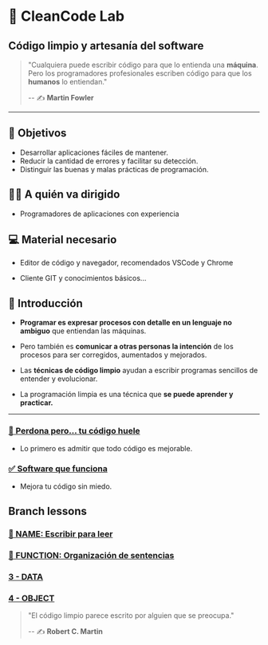 # 🧼 CleanCode Lab

## Código limpio y artesanía del software

> "Cualquiera puede escribir código para que lo entienda una **máquina**. Pero los programadores profesionales escriben código para que los **humanos** lo entiendan."
>
> -- ✍️ **Martin Fowler**

---

## 🎯 Objetivos

- Desarrollar aplicaciones fáciles de mantener.
- Reducir la cantidad de errores y facilitar su detección.
- Distinguir las buenas y malas prácticas de programación.

## 👨‍💻 A quién va dirigido

- Programadores de aplicaciones con experiencia

## 💻 Material necesario

- Editor de código y navegador, recomendados VSCode y Chrome

- Cliente GIT y conocimientos básicos...

## 🏁 Introducción

- **Programar es expresar procesos con detalle en un lenguaje no ambiguo**  que entiendan las máquinas.

- Pero también es **comunicar a otras personas la intención** de los procesos para ser corregidos, aumentados y mejorados.

- Las **técnicas de código limpio** ayudan a escribir programas sencillos de entender y evolucionar.

- La programación limpia es una técnica que **se puede aprender y practicar.**

---

### [🤢 Perdona pero... tu código huele](https://github.com/LabsAdemy/CleanCodeLab/blob/main/1-perdona_pero_tu_codigo_huele.md)

- Lo primero es admitir que todo código es mejorable.

### [✅ Software que funciona](https://github.com/LabsAdemy/CleanCodeLab/blob/main/2-software_que_funciona.md)

- Mejora tu código sin miedo.

## Branch lessons

### [📘 NAME: Escribir para leer](https://github.com/LabsAdemy/CleanCodeLab/tree/NAME)

### [🔀 FUNCTION: Organización de sentencias](https://github.com/LabsAdemy/CleanCodeLab/tree/FUNCTION)

### [3 - DATA](https://github.com/LabsAdemy/CleanCodeLab/tree/DATA)

### [4 - OBJECT](https://github.com/LabsAdemy/CleanCodeLab/tree/OBJECT)


> "El código limpio parece escrito por alguien que se preocupa."
>
> -- ✍️ **Robert C. Martin**
